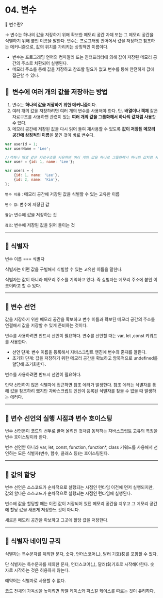 # 04. 변수

<aside>
📌 변수란?

→ 변수는 하나의 값을 저장하기 위해 확보한 메모리 공간 자체 또는 그 메모리 공간을 식별하기 위해 붙인 이름을 말한다. 변수는 프로그래밍 언어에서 값을 저장하고 참조하는 메커니즘으로, 값의 위치를 가리키는 상징적인 이름이다.

</aside>

- 변수는 프로그래밍 언어의 컴파일러 또는 인터프리터에 의해 값이 저장된 메모리 공간의 주소로 치환되어 실행된다.
- 메모리 주소를 통해 값을 저장하고 참조할 필요가 없고 변수를 통해 안전하게 값에 접근할 수 있다.

## 🔖  변수에 여러 개의 값을 저장하는 방법

1. 변수는 **하나의 값을 저장하기 위한 메커니즘**이다.
2. 여러 개의 값을 저장하려면 여러 개의 변수를 사용해야 한다. 단. **배열이나 객체** 같은 자료구조를 사용하면 관련이 있는 **여러 개의 값을 그룹화해서 하나의 값처럼 사용**할 수 있다.
3. 메모리 공간에 저장된 값을 다시 읽어 들여 재사용할 수 있도록 **값이 저장된 메모리 공간에 상징적인 이름**을 붙인 것이 바로 변수다.

```jsx
var userId = 1;
var userName = 'Lee';

//객체나 배열 같은 자료구조를 사용하면 여러 개의 값을 하나로 그룹화해서 하나의 값처럼 사용할 수 있다.
var user = {id: 1, name: 'Lee'};

var users = {
	{id: 1, name: 'Lee'},
	{id: 2, name: 'Kim'},
};

```

`변수 이름` : 메모리 공간에 저장된 값을 식별할 수 있는 고유한 이름

`변수 값`: 변수에 저장된 값

`할당`: 변수에 값을 저장하는 것

`참조`: 변수에 저장된 값을 읽어 들이는 것

---

## 🔖 식별자

변수 이름 === 식별자

식별자는 어떤 값을 구별해서 식별할 수 있는 고유한 이름을 말한다.

식별자는 값이 아니라 메모리 주소를 기억하고 있다. 즉 실별자는 메모리 주소에 붙인 이름이라고 할 수 있다.

---

## 🔖 변수 선언

값을 저장하기 위한 메모리 공간을 확보하고 변수 이름과 확보된 메모리 공간의 주소를 연결해서 값을 저장할 수 있게 준비하는 것이다.

변수를 사용하려면 반드시 선언이 필요하다. 변수를 선언할 때는 var, let ,const 키워드를 사용한다.

- 선언 단계: 변수 이름을 등록해서 자바스크립트 엔진에 변수의 존재를 알린다.
- 초기화 단계: 값을 저장하기 위한 메모리 공간을 확보하고 암묵적으로 undefined를 할당해 초기화한다.

변수를 사용하려면 반드시 선언이 필요하다.

만약 선언하지 않은 식별자에 접근하면 참조 에러가 발생한다. 참조 에러는 식별자를 통해 값을 참조하려 했지만 자바스크립트 엔진이 등록된 식별자를 찾을 수 없을 때 발생하는 에러다.

---

## 🔖 변수 선언의 실행 시점과 변수 호이스팅

변수 선언문이 코드의 선두로 끌어 올려진 것처럼 동작하는 자바스크립트 고유의 특징을 변수 호이스팅이라 한다.

변수 선언뿐 아니라 var, let, const, function, function\*, class 키워드를 사용해서 선언하는 모든 식별자(변수, 함수, 클래스 등)는 호이스팅된다.

---

## 🔖 값의 할당

변수 선언은 소스코드가 순차적으로 실행되는 시점인 런타임 이전에 먼저 실행되지만, 값의 할다은 소스코드가 순차적으로 실행되는 시점인 런타임에 실행된다.

변수에 값을 할당할 때는 이전 값이 저장되어 있던 메모리 공간을 지우고 그 메모리 공간에 할당 값을 새롭게 저장한느 것이 아니다.

새로운 메모리 공간을 확보하고 그곳에 할당 값을 저장한다.

---

## 🔖 식별자 네이밍 규칙

식별자는 특수문자를 제외한 문자, 숫자, 언더스코어(\_), 달러 기호($)를 포함할 수 있다.

단 식별자는 특수문자를 제외한 문자, 언더스코어(\_), 달러($)기호로 시작해야한다. 숫자로 시작하는 것은 허용하지 않는다.

예약어는 식별자로 사용할 수 없다.

코드 전체의 가독성을 높이려면 카멜 케이스와 파스칼 케이스를 따르는 것이 유리하다.
